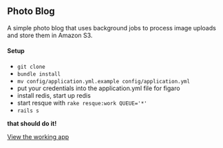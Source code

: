 ## Photo Blog

A simple photo blog that uses background jobs to process image uploads and store them in Amazon S3.

#### Setup

* `git clone`
* `bundle install`
* `mv config/application.yml.example config/application.yml`
* put your credentials into the application.yml file for figaro
* install redis, start up redis
* start resque with `rake resque:work QUEUE='*'`
* `rails s`

**that should do it!**

[View the working app](https://cf-photo-blog.herokuapp.com/)
